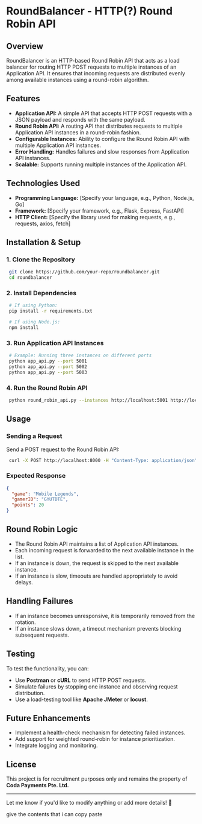 # RoundBalancer - HTTP(?) Round Robin API

## Overview

RoundBalancer is an HTTP-based Round Robin API that acts as a load balancer for routing HTTP POST requests to multiple instances of an Application API. It ensures that incoming requests are distributed evenly among available instances using a round-robin algorithm.

## Features

- **Application API:** A simple API that accepts HTTP POST requests with a JSON payload and responds with the same payload.
- **Round Robin API:** A routing API that distributes requests to multiple Application API instances in a round-robin fashion.
- **Configurable Instances:** Ability to configure the Round Robin API with multiple Application API instances.
- **Error Handling:** Handles failures and slow responses from Application API instances.
- **Scalable:** Supports running multiple instances of the Application API.

## Technologies Used

- **Programming Language:** [Specify your language, e.g., Python, Node.js, Go]
- **Framework:** [Specify your framework, e.g., Flask, Express, FastAPI]
- **HTTP Client:** [Specify the library used for making requests, e.g., requests, axios, fetch]

## Installation & Setup

### 1. Clone the Repository

```sh
 git clone https://github.com/your-repo/roundbalancer.git
 cd roundbalancer
```

### 2. Install Dependencies

```sh
 # If using Python:
 pip install -r requirements.txt

 # If using Node.js:
 npm install
```

### 3. Run Application API Instances

```sh
 # Example: Running three instances on different ports
 python app_api.py --port 5001
 python app_api.py --port 5002
 python app_api.py --port 5003
```

### 4. Run the Round Robin API

```sh
 python round_robin_api.py --instances http://localhost:5001 http://localhost:5002 http://localhost:5003
```

## Usage

### Sending a Request

Send a POST request to the Round Robin API:

```sh
 curl -X POST http://localhost:8000 -H "Content-Type: application/json" -d '{"game":"Mobile Legends", "gamerID":"GYUTDTE", "points":20}'
```

### Expected Response

```json
{
  "game": "Mobile Legends",
  "gamerID": "GYUTDTE",
  "points": 20
}
```

## Round Robin Logic

- The Round Robin API maintains a list of Application API instances.
- Each incoming request is forwarded to the next available instance in the list.
- If an instance is down, the request is skipped to the next available instance.
- If an instance is slow, timeouts are handled appropriately to avoid delays.

## Handling Failures

- If an instance becomes unresponsive, it is temporarily removed from the rotation.
- If an instance slows down, a timeout mechanism prevents blocking subsequent requests.

## Testing

To test the functionality, you can:

- Use **Postman** or **cURL** to send HTTP POST requests.
- Simulate failures by stopping one instance and observing request distribution.
- Use a load-testing tool like **Apache JMeter** or **locust**.

## Future Enhancements

- Implement a health-check mechanism for detecting failed instances.
- Add support for weighted round-robin for instance prioritization.
- Integrate logging and monitoring.

## License

This project is for recruitment purposes only and remains the property of **Coda Payments Pte. Ltd.**

---

Let me know if you'd like to modify anything or add more details! 🚀

give the contents that i can copy paste



